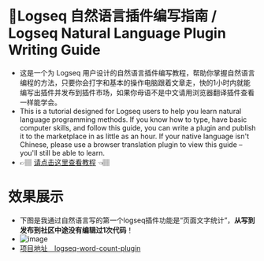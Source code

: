# 🌲Logseq 自然语言插件编写指南 / Logseq Natural Language Plugin Writing Guide
- 这是一个为 Logseq 用户设计的自然语言插件编写教程，帮助你掌握自然语言编程的方法，只要你会打字和基本的操作电脑跟着文章走，快的1小时内就能编写出插件并发布到插件市场，如果你母语不是中文请用浏览器翻译插件查看一样能学会。
- This is a tutorial designed for Logseq users to help you learn natural language programming methods. If you know how to type, have basic computer skills, and follow this guide, you can write a plugin and publish it to the marketplace in as little as an hour. If your native language isn't Chinese, please use a browser translation plugin to view this guide – you'll still be able to learn.
- 👉🏽 [请点击这里查看教程](https://github.com/msjsc001/logseq-plugin-tutorial/wiki) 👈🏽

# 效果展示
- 下图是我通过自然语言写的第一个logseq插件功能是“页面文字统计”，**从写到发布到社区中途没有编辑过1次代码**！
- ![image](https://github.com/user-attachments/assets/430f1707-83d8-4334-bd2f-d5d6dff7e24a)
- [项目地址　logseq-word-count-plugin](https://github.com/msjsc001/logseq-word-count-plugin)
